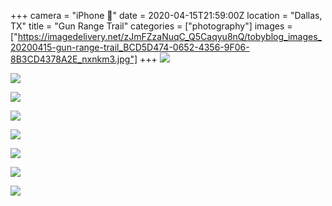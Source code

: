 +++
camera = "iPhone 📱"
date = 2020-04-15T21:59:00Z
location = "Dallas, TX"
title = "Gun Range Trail"
categories = ["photography"]
images = ["https://imagedelivery.net/zJmFZzaNuqC_Q5Caqyu8nQ/tobyblog_images_20200415-gun-range-trail_BCD5D474-0652-4356-9F06-8B3CD4378A2E_nxnkm3.jpg"]
+++
![](https://imagedelivery.net/zJmFZzaNuqC_Q5Caqyu8nQ/tobyblog_images_20200415-gun-range-trail_BCD5D474-0652-4356-9F06-8B3CD4378A2E_nxnkm3.jpg/fit=scale-down,w=780,sharpen=1,f=auto,q=0.9,slow-connection-quality=0.3)
<!--more-->

![](https://imagedelivery.net/zJmFZzaNuqC_Q5Caqyu8nQ/tobyblog_images_remote_cloudinary_84212ea9_DA51ECE6-C7A8-4E18-81A1-46C3EF9C6736_z8puli.jpg/fit=scale-down,w=780,sharpen=1,f=auto,q=0.9,slow-connection-quality=0.3)

![](https://imagedelivery.net/zJmFZzaNuqC_Q5Caqyu8nQ/tobyblog_images_remote_cloudinary_c5dbb869_BBCD374C-A249-4B0D-B4B1-9FBCCA0662C8_nolze1.jpg/fit=scale-down,w=780,sharpen=1,f=auto,q=0.9,slow-connection-quality=0.3)

![](https://imagedelivery.net/zJmFZzaNuqC_Q5Caqyu8nQ/tobyblog_images_remote_cloudinary_365406c5_A03D9781-F4A4-41F6-8D88-090266C33BD5_oig544.jpg/fit=scale-down,w=780,sharpen=1,f=auto,q=0.9,slow-connection-quality=0.3)

![](https://imagedelivery.net/zJmFZzaNuqC_Q5Caqyu8nQ/tobyblog_images_remote_cloudinary_ec987d49_A1CF833C-4812-47A0-ADB4-41112AE1F42A_rmocsc.jpg/fit=scale-down,w=780,sharpen=1,f=auto,q=0.9,slow-connection-quality=0.3)

![](https://imagedelivery.net/zJmFZzaNuqC_Q5Caqyu8nQ/tobyblog_images_remote_cloudinary_1ebae78c_67599089-7287-4070-8535-42CF13E9D04E_bp3f8p.jpg/fit=scale-down,w=780,sharpen=1,f=auto,q=0.9,slow-connection-quality=0.3)

![](https://imagedelivery.net/zJmFZzaNuqC_Q5Caqyu8nQ/tobyblog_images_remote_cloudinary_8d9e0803_A4558E8E-AA7C-4F3B-895F-0E09F558F59B_up7bwt.jpg/fit=scale-down,w=780,sharpen=1,f=auto,q=0.9,slow-connection-quality=0.3)

![](https://imagedelivery.net/zJmFZzaNuqC_Q5Caqyu8nQ/tobyblog_images_remote_cloudinary_0f38d388_56078410-8D1B-4FD2-BE14-EB2D55000B71_fxccs7.jpg/fit=scale-down,w=780,sharpen=1,f=auto,q=0.9,slow-connection-quality=0.3)